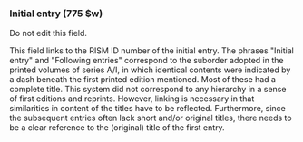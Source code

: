 ### Initial entry (775 $w)

Do not edit this field.

This field links to the RISM ID number of the initial entry. The phrases "Initial entry" and "Following entries" correspond to the suborder adopted in the printed volumes of series A/I, in which identical contents were indicated by a dash beneath the first printed edition mentioned. Most of these had a complete title. This system did not correspond to any hierarchy in a sense of first editions and reprints. However, linking is necessary in that similarities in content of the titles have to be reflected. Furthermore, since the subsequent entries often lack short and/or original titles, there needs to be a clear reference to the (original) title of the first entry.